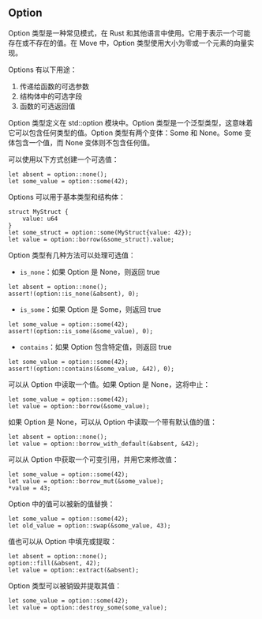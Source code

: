 ## Option

Option 类型是一种常见模式，在 Rust 和其他语言中使用。它用于表示一个可能存在或不存在的值。在 Move 中，Option 类型使用大小为零或一个元素的向量实现。

Options 有以下用途：
1. 传递给函数的可选参数
2. 结构体中的可选字段
3. 函数的可选返回值

Option 类型定义在 std::option 模块中。Option 类型是一个泛型类型，这意味着它可以包含任何类型的值。Option 类型有两个变体：Some 和 None。Some 变体包含一个值，而 None 变体则不包含任何值。

可以使用以下方式创建一个可选值：
```move
let absent = option::none();
let some_value = option::some(42);
```
Options 可以用于基本类型和结构体：
```move
struct MyStruct {
    value: u64
}
let some_struct = option::some(MyStruct{value: 42});
let value = option::borrow(&some_struct).value;
```
Option 类型有几种方法可以处理可选值：
- `is_none`：如果 Option 是 None，则返回 true
```move
let absent = option::none();
assert!(option::is_none(&absent), 0);
```
- `is_some`：如果 Option 是 Some，则返回 true
```move
let some_value = option::some(42);
assert!(option::is_some(&some_value), 0);
```
- `contains`：如果 Option 包含特定值，则返回 true
```move
let some_value = option::some(42);
assert!(option::contains(&some_value, &42), 0);
```
可以从 Option 中读取一个值。如果 Option 是 None，这将中止：
```move
let some_value = option::some(42);
let value = option::borrow(&some_value);
```
如果 Option 是 None，可以从 Option 中读取一个带有默认值的值：
```move
let absent = option::none();
let value = option::borrow_with_default(&absent, &42);
```
可以从 Option 中获取一个可变引用，并用它来修改值：
```move
let some_value = option::some(42);
let value = option::borrow_mut(&some_value);
*value = 43;
```
Option 中的值可以被新的值替换：
```move
let some_value = option::some(42);
let old_value = option::swap(&some_value, 43);
```
值也可以从 Option 中填充或提取：
```move
let absent = option::none();
option::fill(&absent, 42);
let value = option::extract(&absent);
```
Option 类型可以被销毁并提取其值：
```move
let some_value = option::some(42);
let value = option::destroy_some(some_value);
```
